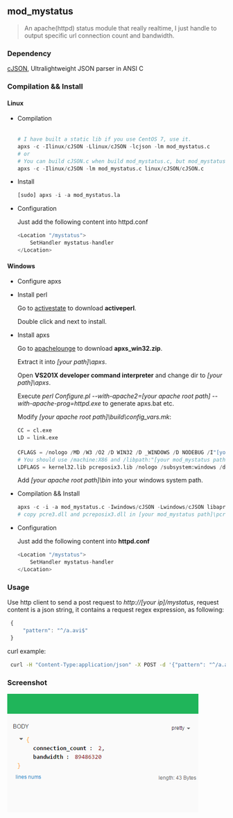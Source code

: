 ## mod_mystatus
> An apache(httpd) status module that really realtime, I just handle to output specific url connection count and bandwidth.

### Dependency
[cJSON](https://github.com/DaveGamble/cJSON), Ultralightweight JSON parser in ANSI C 

### Compilation && Install
#### Linux
* Compilation

    ```python 

    # I have built a static lib if you use CentOS 7, use it.
    apxs -c -Ilinux/cJSON -Llinux/cJSON -lcjson -lm mod_mystatus.c
    # or
    # You can build cJSON.c when build mod_mystatus.c, but mod_mystatus.c should be at first location.
    apxs -c -Ilinux/cJSON -lm mod_mystatus.c linux/cJSON/cJSON.c 

    ```
* Install

    ```python
    [sudo] apxs -i -a mod_mystatus.la
    ```
* Configuration

    Just add the following content into httpd.conf 
    ```python
    <Location "/mystatus">
        SetHandler mystatus-handler
    </Location>
    ```

#### Windows
* Configure apxs
 - Install perl

     Go to [activestate](http://www.activestate.com/activeperl) to download **activeperl**.

     Double click and next to install.

 - Install apxs

     Go to [apachelounge](http://www.apachelounge.com/download/apxs_win32.zip) to download **apxs_win32.zip**.

     Extract it into *[your path]\apxs*.

     Open **VS201X developer command interpreter** and change dir to *[your path]\apxs*.

     Execute *perl Configure.pl --with-apache2=[your apache root path] --with-apache-prog=httpd.exe* to generate apxs.bat etc.

     Modify *[your apache root path]\build\config_vars.mk*: 

     ```python
     CC = cl.exe
     LD = link.exe

     CFLAGS = /nologo /MD /W3 /O2 /D WIN32 /D _WINDOWS /D NODEBUG /I"[your mod_mystatus path]\windows\cJSON" /I"[your mod_mystatus path]\windows\pcre-8.33\inc"
     # You should use /machine:X86 and /libpath:"[your mod_mystatus path]/windows/pcre-8.33/lib" if your OS is 32 bit.
     LDFLAGS = kernel32.lib pcreposix3.lib /nologo /subsystem:windows /dll /machine:x64 /libpath:"[your apache root path]\lib" /libpath:"[your mod_mystatus path]\windows\pcre-8.33\lib\x64"
     ```
     Add *[your apache root path]\bin* into your windows system path.

* Compilation && Install
    ```python
    apxs -c -i -a mod_mystatus.c -Iwindows/cJSON -Lwindows/cJSON libapr-1.lib libaprutil-1.lib libapriconv-1.lib libhttpd.lib
    # copy pcre3.dll and pcreposix3.dll in [your mod_mystatus path]\pcre-8.33  to [your apache root path]\bin.
    ```

* Configuration

    Just add the following content into **httpd.conf**

    ```python
    <Location "/mystatus">
        SetHandler mystatus-handler
    </Location>
    ```

### Usage 

   Use http client to send a post request to *http://[your ip]/mystatus*, request content is a json string, it contains a request regex expression, as following:

   ```javascript
    {
        "pattern": "^/a.avi$"
    }
   ```
   curl example:
   ```bash
    curl -H "Content-Type:application/json" -X POST -d '{"pattern": "^/a.avi$"}' http://172.30.60.5/mystatus
   ```

### Screenshot
![result](result.png)
